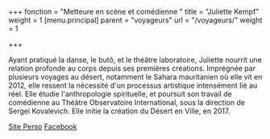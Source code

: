 +++
fonction = "Metteure en scène et comédienne "
title = "Juliette Kempf"
weight = 1
[menu.principal]
parent = "voyageurs"
url = "/voyageurs/"
weight = 1

+++


Ayant pratiqué la danse, le butô, et le théâtre laboratoire, Juliette nourrit une relation profonde au corps depuis ses premières créations. Imprégnée par plusieurs voyages au désert, notamment le Sahara mauritanien où elle vit en 2012, elle ressent la nécessité d'un processus artistique intensément lié au réel. Elle étudie l'anthropologie spirituelle, et poursuit son travail de comédienne au Théâtre Observatoire International, sous la direction de Sergei Kovalevich. Elle initie la création du Désert en Ville, en 2017.

[Site Perso](static/dl/blabla.pdf) [Facebook](static/dl/blabla.pdf)